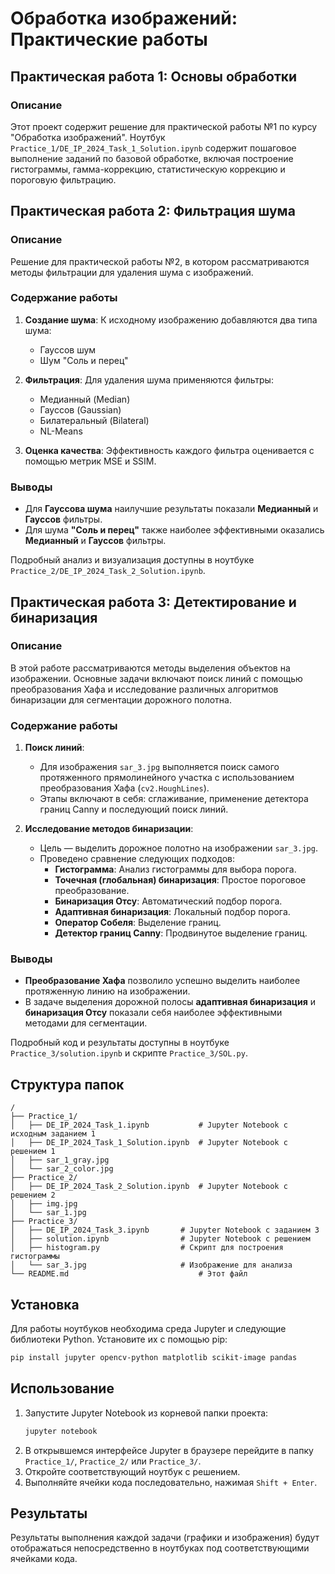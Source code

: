 # Обработка изображений: Практические работы

## Практическая работа 1: Основы обработки

### Описание

Этот проект содержит решение для практической работы №1 по курсу "Обработка изображений". Ноутбук `Practice_1/DE_IP_2024_Task_1_Solution.ipynb` содержит пошаговое выполнение заданий по базовой обработке, включая построение гистограммы, гамма-коррекцию, статистическую коррекцию и пороговую фильтрацию.

## Практическая работа 2: Фильтрация шума

### Описание

Решение для практической работы №2, в котором рассматриваются методы фильтрации для удаления шума с изображений.

### Содержание работы

1.  **Создание шума**: К исходному изображению добавляются два типа шума:
    *   Гауссов шум
    *   Шум "Соль и перец"

2.  **Фильтрация**: Для удаления шума применяются фильтры:
    *   Медианный (Median)
    *   Гауссов (Gaussian)
    *   Билатеральный (Bilateral)
    *   NL-Means

3.  **Оценка качества**: Эффективность каждого фильтра оценивается с помощью метрик MSE и SSIM.

### Выводы

-   Для **Гауссова шума** наилучшие результаты показали **Медианный** и **Гауссов** фильтры.
-   Для шума **"Соль и перец"** также наиболее эффективными оказались **Медианный** и **Гауссов** фильтры.

Подробный анализ и визуализация доступны в ноутбуке `Practice_2/DE_IP_2024_Task_2_Solution.ipynb`.

## Практическая работа 3: Детектирование и бинаризация

### Описание

В этой работе рассматриваются методы выделения объектов на изображении. Основные задачи включают поиск линий с помощью преобразования Хафа и исследование различных алгоритмов бинаризации для сегментации дорожного полотна.

### Содержание работы

1.  **Поиск линий**:
    *   Для изображения `sar_3.jpg` выполняется поиск самого протяженного прямолинейного участка с использованием преобразования Хафа (`cv2.HoughLines`).
    *   Этапы включают в себя: сглаживание, применение детектора границ Canny и последующий поиск линий.

2.  **Исследование методов бинаризации**:
    *   Цель — выделить дорожное полотно на изображении `sar_3.jpg`.
    *   Проведено сравнение следующих подходов:
        *   **Гистограмма**: Анализ гистограммы для выбора порога.
        *   **Точечная (глобальная) бинаризация**: Простое пороговое преобразование.
        *   **Бинаризация Отсу**: Автоматический подбор порога.
        *   **Адаптивная бинаризация**: Локальный подбор порога.
        *   **Оператор Собеля**: Выделение границ.
        *   **Детектор границ Canny**: Продвинутое выделение границ.

### Выводы

-   **Преобразование Хафа** позволило успешно выделить наиболее протяженную линию на изображении.
-   В задаче выделения дорожной полосы **адаптивная бинаризация** и **бинаризация Отсу** показали себя наиболее эффективными методами для сегментации.

Подробный код и результаты доступны в ноутбуке `Practice_3/solution.ipynb` и скрипте `Practice_3/SOL.py`.

## Структура папок

```
/
├── Practice_1/
│   ├── DE_IP_2024_Task_1.ipynb           # Jupyter Notebook с исходным заданием 1
│   ├── DE_IP_2024_Task_1_Solution.ipynb  # Jupyter Notebook с решением 1
│   ├── sar_1_gray.jpg
│   └── sar_2_color.jpg
├── Practice_2/
│   ├── DE_IP_2024_Task_2_Solution.ipynb  # Jupyter Notebook с решением 2
│   ├── img.jpg
│   └── sar_1.jpg
├── Practice_3/
│   ├── DE_IP_2024_Task_3.ipynb       # Jupyter Notebook с заданием 3
│   ├── solution.ipynb                # Jupyter Notebook с решением
│   ├── histogram.py                  # Скрипт для построения гистограммы
│   └── sar_3.jpg                     # Изображение для анализа
└── README.md                             # Этот файл
```

## Установка

Для работы ноутбуков необходима среда Jupyter и следующие библиотеки Python. Установите их с помощью pip:

```bash
pip install jupyter opencv-python matplotlib scikit-image pandas
```

## Использование

1.  Запустите Jupyter Notebook из корневой папки проекта:
    ```bash
    jupyter notebook
    ```
2.  В открывшемся интерфейсе Jupyter в браузере перейдите в папку `Practice_1/`, `Practice_2/` или `Practice_3/`.
3.  Откройте соответствующий ноутбук с решением.
4.  Выполняйте ячейки кода последовательно, нажимая `Shift + Enter`.

## Результаты

Результаты выполнения каждой задачи (графики и изображения) будут отображаться непосредственно в ноутбуках под соответствующими ячейками кода.